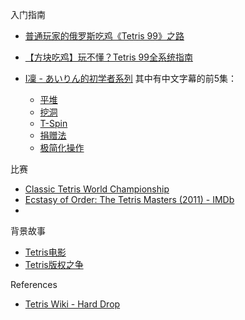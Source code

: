 

入门指南

 * [普通玩家的俄罗斯吃鸡《Tetris 99》之路](https://www.gcores.com/articles/107316)
 * [【方块吃鸡】玩不懂？Tetris 99全系统指南](https://www.bilibili.com/read/cv2118721/)

 * [I凜 - あいりん的初学者系列](https://www.youtube.com/watch?v=0p-QmK0DCwI&list=PLzjdTwIVBlEQ1V-cI6DwgctCZkry9FAaz) 其中有中文字幕的前5集：
   * [平堆](https://www.gcores.com/articles/110870)
   * [挖洞](https://www.gcores.com/articles/111527)
   * [T-Spin](https://www.gcores.com/articles/112136)
   * [捐赠法](https://www.gcores.com/videos/113229)
   * [极简化操作](https://www.gcores.com/articles/113715)

比赛

- [Classic Tetris World Championship](https://en.wikipedia.org/wiki/Classic_Tetris_World_Championship)
- [Ecstasy of Order: The Tetris Masters (2011) - IMDb](https://www.imdb.com/title/tt1836974/)
- 

背景故事

- [Tetris电影](https://en.wikipedia.org/wiki/Tetris_(film))
- [Tetris版权之争](https://www.youtube.com/watch?v=_fQtxKmgJC8)

References

 * [Tetris Wiki - Hard Drop](https://harddrop.com/wiki/Tetris_Wiki)
